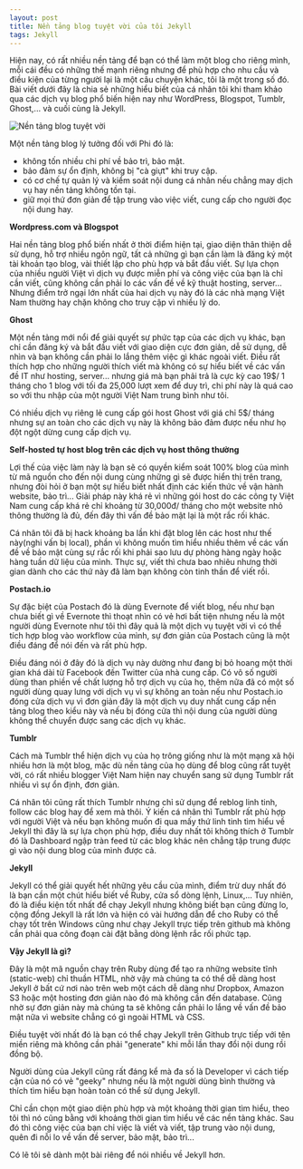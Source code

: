 ```yaml
---
layout: post
title: Nền tảng blog tuyệt vời của tôi Jekyll
tags: Jekyll
---
```

Hiện nay, có rất nhiều nền tảng để bạn có thể làm một blog cho riêng mình, mỗi cái đều có những thế mạnh riêng nhưng để phù hợp cho nhu cầu và điều kiện của từng người lại là một câu chuyện khác, tôi là một trong số đó. Bài viết dưới đây là chia sẻ những hiểu biết của cá nhân tôi khi tham khảo qua các dịch vụ blog phổ biến hiện nay như WordPress, Blogspot, Tumblr, Ghost,... và cuối cùng là Jekyll.

![Nền tảng blog tuyệt vời](https://cloud.githubusercontent.com/assets/19565657/16590826/579bd342-4303-11e6-9973-7b3c8606f855.jpg)

Một nền tảng blog lý tưởng đối với Phi đó là:
   * không tốn nhiều chi phí về bảo trì, bảo mật.
   * bảo đảm sự ổn định, không bị "cà giựt" khi truy cập.
   * có cơ chế tự quản lý và kiểm soát nội dung cá nhân nếu chẳng may dịch vụ hay nền tảng không tồn tại.
   * giữ mọi thứ đơn giản để tập trung vào việc viết, cung cấp cho người đọc nội dung hay.

**Wordpress.com và Blogspot**

Hai nền tảng blog phổ biến nhất ở thời điểm hiện tại, giao diện thân thiện dễ sử dụng, hỗ trợ nhiều ngôn ngữ, tất cả những gì bạn cần làm là đăng ký một tài khoản tạo blog, vài thiết lập cho phù hợp và bắt đầu viết. Sự lựa chọn của nhiều người Việt vì dịch vụ được miễn phí và công việc của bạn là chỉ cần viết, cũng không cần phải lo các vấn đề về kỹ thuật hosting, server... Nhưng điểm trở ngại lớn nhất của hai dịch vụ này đó là các nhà mạng Việt Nam thường hay chặn không cho truy cập vì nhiều lý do.

**Ghost**

Một nền tảng mới nổi để giải quyết sự phức tạp của các dịch vụ khác, bạn chỉ cần đăng ký và bắt đầu viết với giao diện cực đơn giản, dễ sử dụng, dễ nhìn và bạn không cần phải lo lắng thêm việc gì khác ngoài viết. Điều rất thích hợp cho những người thích viết mà không có sự hiểu biết về các vấn đề IT như hosting, server... nhưng giá mà bạn phải trả là cực kỳ cao 19$/ 1 tháng cho 1 blog với tối đa 25,000 lượt xem để duy trì, chi phí này là quá cao so với thu nhập của một người Việt Nam trung bình như tôi.

Có nhiều dịch vụ riêng lẻ cung cấp gói host Ghost với giá chỉ 5$/ tháng nhưng sự an toàn cho các dịch vụ này là không bảo đảm được nếu như họ đột ngột dừng cung cấp dịch vụ.

**Self-hosted tự host blog trên các dịch vụ host thông thường**

Lợi thế của việc làm này là bạn sẽ có quyền kiểm soát 100% blog của mình từ mã nguồn cho đến nội dung cùng những gì sẽ được hiển thị trên trang, nhưng đòi hỏi ở bạn một sự hiểu biết nhất định các kiến thức về vận hành website, bảo trì... Giải pháp này khá rẻ vì những gói host do các công ty Việt Nam cung cấp khá rẻ chỉ khoảng từ 30,000đ/ tháng cho một website nhỏ thông thường là đủ, đến đây thì vấn đề bảo mật lại là một rắc rối khác.

Cá nhân tôi đã bị hack khoảng ba lần khi đặt blog lên các host như thế này(nghi vấn bị local), phần vì không muốn tìm hiểu nhiều thêm về các vấn đề về bảo mật cùng sự rắc rối khi phải sao lưu dự phòng hàng ngày hoặc hàng tuần dữ liệu của mình. Thực sự, viết thì chưa bao nhiêu nhưng thời gian dành cho các thứ này đã làm bạn không còn tinh thần để viết rồi.

**Postach.io**

Sự đặc biệt của Postach đó là dùng Evernote để viết blog, nếu như bạn chưa biết gì về Evernote thì thoạt nhìn có vẻ hơi bất tiện nhưng nếu là một người dùng Evernote như tôi thì đây quả là một dịch vụ tuyệt vời vì có thể tích hợp blog vào workflow của mình, sự đơn giản của Postach cũng là một điều đáng để nói đến và rất phù hợp.

Điều đáng nói ở đây đó là dịch vụ này dường như đang bị bỏ hoang một thời gian khá dài từ Facebook đến Twitter của nhà cung cấp. Có vô số người dùng than phiền về chất lượng hỗ trợ dịch vụ của họ, thêm nữa đã có một số người dùng quay lưng với dịch vụ vì sự không an toàn nếu như Postach.io đóng cửa dịch vụ vì đơn giản đây là một dịch vụ duy nhất cung cấp nền tảng blog theo kiểu này và nếu bị đóng cửa thì nội dung của người dùng không thể chuyển được sang các dịch vụ khác.

**Tumblr**

Cách mà Tumblr thể hiện dịch vụ của họ trông giống như là một mạng xã hội nhiều hơn là một blog, mặc dù nền tảng của họ dùng để blog cũng rất tuyệt vời, có rất nhiều blogger Việt Nam hiện nay chuyển sang sử dụng Tumblr rất nhiều vì sự ổn định, đơn giản.

Cá nhân tôi cũng rất thích Tumblr nhưng chỉ sử dụng để reblog linh tinh, follow các blog hay để xem mà thôi. Ý kiến cá nhân thì Tumblr rất phù hợp với người Việt và nếu bạn không muốn đi qua mấy thứ linh tinh tìm hiểu về Jekyll thì đây là sự lựa chọn phù hợp, điều duy nhất tôi không thích ở Tumblr đó là Dashboard ngập tràn feed từ các blog khác nên chẳng tập trung được gì vào nội dung blog của mình được cả.

**Jekyll**

Jekyll có thể giải quyết hết những yêu cầu của mình, điểm trừ duy nhất đó là bạn cần một chút hiểu biết về Ruby, cửa sổ dòng lệnh, Linux,... Tuy nhiên, đó là điều kiện tốt nhất để chạy Jekyll nhưng không biết bạn cũng đừng lo, cộng đồng Jekyll là rất lớn và hiện có vài hướng dẫn để cho Ruby có thể chạy tốt trên Windows cũng như chạy Jekyll trực tiếp trên github mà không cần phải qua công đoạn cài đặt bằng dòng lệnh rắc rối phức tạp.

**Vậy Jekyll là gì?**

Đây là một mã nguồn chạy trên Ruby dùng để tạo ra những website tĩnh (static-web) chỉ thuần HTML, nhờ vậy mà chúng ta có thể dễ dàng host Jekyll ở bất cứ nơi nào trên web một cách dễ dàng như Dropbox, Amazon S3 hoặc một hosting đơn giản nào đó mà không cần đến database. Cũng nhờ sự đơn giản này mà chúng ta sẽ không cần phải lo lắng về vấn đề bảo mật nữa vì website chẳng có gì ngoài HTML và CSS.

Điều tuyệt vời nhất đó là bạn có thể chạy Jekyll trên Github trực tiếp với tên miền riêng mà không cần phải "generate" khi mỗi lần thay đổi nội dung rồi đồng bộ.

Người dùng của Jekyll cũng rất đáng kể mà đa số là Developer vì cách tiếp cận của nó có vẻ "geeky" nhưng nếu là một người dùng bình thường và thích tìm hiểu bạn hoàn toàn có thể sử dụng Jekyll.

Chỉ cần chọn một giao diện phù hợp và một khoảng thời gian tìm hiểu, theo tôi thì nó cũng bằng với khoảng thời gian tìm hiểu về các nền tảng khác. Sau đó thì công việc của bạn chỉ việc là viết và viết, tập trung vào nội dung, quên đi nỗi lo về vấn đề server, bảo mật, bảo trì...

Có lẽ tôi sẽ dành một bài riêng để nói nhiều về Jekyll hơn.
